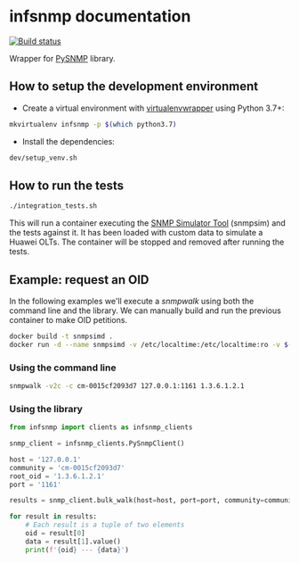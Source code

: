 # infsnmp documentation

[![Build status](https://secure.travis-ci.org/aleasoluciones/infsnmp.svg?branch=master)](https://secure.travis-ci.org/aleasoluciones/infsnmp)


Wrapper for [PySNMP](http://snmplabs.com/pysnmp/index.html) library.

## How to setup the development environment

- Create a virtual environment with [virtualenvwrapper](https://virtualenvwrapper.readthedocs.io/en/latest/) using Python 3.7+:

```sh
mkvirtualenv infsnmp -p $(which python3.7)
```

- Install the dependencies:

```sh
dev/setup_venv.sh
```

## How to run the tests

```sh
./integration_tests.sh
```

This will run a container executing the [SNMP Simulator Tool](http://snmplabs.com/snmpsim/) (snmpsim) and the tests against it. It has been loaded with custom data to simulate a Huawei OLTs. The container will be stopped and removed after running the tests.

## Example: request an OID

In the following examples we'll execute a *snmpwalk* using both the command line and the library. We can manually build and run the previous container to make OID petitions.

```sh
docker build -t snmpsimd .
docker run -d --name snmpsimd -v /etc/localtime:/etc/localtime:ro -v $(pwd)/integration_tests/snmpsim/simulated_data/:/simulated_data -p 1161:1161/udp snmpsimd
```

### Using the command line

```sh
snmpwalk -v2c -c cm-0015cf2093d7 127.0.0.1:1161 1.3.6.1.2.1
```

### Using the library

```python
from infsnmp import clients as infsnmp_clients

snmp_client = infsnmp_clients.PySnmpClient()

host = '127.0.0.1'
community = 'cm-0015cf2093d7'
root_oid = '1.3.6.1.2.1'
port = '1161'

results = snmp_client.bulk_walk(host=host, port=port, community=community, str_oid=root_oid)

for result in results:
    # Each result is a tuple of two elements
    oid = result[0]
    data = result[1].value()
    print(f'{oid} --- {data}')

```